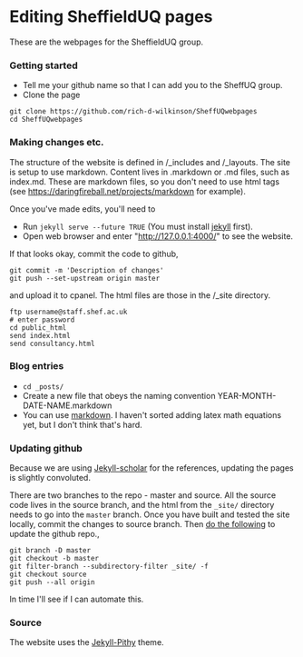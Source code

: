 # Editing SheffieldUQ pages

These are the webpages for the SheffieldUQ group.

### Getting started

* Tell me your github name so that I can add you to the SheffUQ group.
* Clone the page
```
git clone https://github.com/rich-d-wilkinson/SheffUQwebpages
cd SheffUQwebpages
```


### Making changes etc.

The structure of the website is defined in /\_includes and /\_layouts.
The site is setup to use markdown. Content lives in .markdown or .md files, such as index.md. These are markdown files, so you don't need to use html tags (see https://daringfireball.net/projects/markdown for example).

Once you've made edits, you'll need to

* Run `jekyll serve --future TRUE` (You must install [jekyll](http://jekyllrb.com/) first).
* Open web browser and enter "http://127.0.0.1:4000/" to see the website.

If that looks okay, commit the code to github,

```git add
git commit -m 'Description of changes'
git push --set-upstream origin master
```

 and upload it to cpanel.
The html files are those in the  /\_site directory.

```cd _site
ftp username@staff.shef.ac.uk
# enter password
cd public_html
send index.html
send consultancy.html
```


### Blog entries
* `cd _posts/`
* Create a new file that obeys the naming convention YEAR-MONTH-DATE-NAME.markdown
* You can use [markdown](https://github.com/adam-p/markdown-here/wiki/Markdown-Cheatsheet). I haven't sorted adding latex math equations yet, but I don't think that's hard.



### Updating github

Because we are using [Jekyll-scholar](https://github.com/inukshuk/jekyll-scholar) for the references, updating the pages is slightly convoluted.

There are two branches to the repo - master and source. All the source code lives in the source branch, and the html from the `_site/` directory needs to go into the `master` branch. Once you have built and tested the site locally,
commit the changes to source branch. Then
[do the following](https://github.com/randymorris/randymorris.github.com/blob/source/README.md) to update the github repo.,

```
git branch -D master
git checkout -b master
git filter-branch --subdirectory-filter _site/ -f
git checkout source
git push --all origin
```

In time I'll see if I can automate this.


### Source
The website uses the [Jekyll-Pithy](https://github.com/smallmuou/Jekyll-Pithy) theme.
